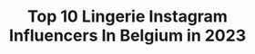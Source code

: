 ---
title: Top 10 Lingerie Instagram Influencers In Belgium in 2023
description: >-
  Find top lingerie Instagram influencers in Belgium in 2023. Most popular hashtags: #lingerie #model #belgium #body.
platform: Instagram
hits: 29
text_top: See the most popular Instagram accounts on inBeat.
text_bottom: Our search engine aggregates 29 Instagram influencers like this in Belgium for you to contact.
profiles:
  - username: "statiana.model"
    fullname: >-
      Tatiana🎀
    bio: >-
      🇧🇪 Belgian Model 📸 Portrait / Beauty / Lingerie / Lifestyle 📩 statiana.model@gmail.com 🎓 Luxury beauty advisor 🎂 22 Years 📍 Brussels
    location: "Belgium"
    followers: 44330
    engagement: 730
    commentsToLikes: 0.052326
    id: ck8sxaggdgot90j78p5x5ww8u
    verified: false
    hashtags: "#autoportrait, #redhair, #blackandwhite, #video"
  - username: "mbee_model"
    fullname: >-
      Model - Based in Belgium 🐝🐝
    bio: >-
      ✖️📸: portrait/boudoir/lingerie/intimist ✖️DM sexiste ? -> @balancetesdm2.0 ✖️👻: mbee_model My body, my choice, my power, my voice.
    location: "Belgium"
    followers: 29272
    engagement: 427
    commentsToLikes: 0.052057
    id: ck6u6mnpzghsi0j71fs451a2g
    verified: false
    hashtags: ""
  - username: "michellenmw"
    fullname: >-
      M I C H E L L E
    bio: >-
      Lingerie addiction is a real thing 🇦🇺🇧🇪 Follow my photography on @michelles_moods
    location: "Belgium"
    followers: 146256
    engagement: 245
    commentsToLikes: 0.019048
    id: ck5byde29oy1v0i11qq64n8lc
    verified: false
    hashtags: "#antwerp, #tgif, #wroblevska, #atelieramour"
  - username: "naomitruyers"
    fullname: >-
      N A O M I 🦋 Petite Model
    bio: >-
      ➰ Sagittarius ▪️Dogmom @djaidagram 🐾 ▪️freelance model ▪️ hostesse @thecateringcompany_atelierv 📨 : dm for bookings or collabs
    location: "Belgium"
    followers: 4562
    engagement: 1060
    commentsToLikes: 0.048877
    id: ckapa3stqulch0i78wvph6k0r
    verified: false
    hashtags: "#emrata, #fashion, #igdaily, #portrait"
  - username: "filipmoermanphotography"
    fullname: >-
      Filip Moerman
    bio: >-
      International Beauty, fashion, commercial, glamour photographer Scout- testphotographer Jackie Lee Res. photographer for P-magazine Playboy published
    location: "Belgium"
    followers: 11287
    engagement: 610
    commentsToLikes: 0.028451
    id: ck5hg93qi1kn20i11x8wd9z7l
    verified: false
    hashtags: "#eyes, #nikon, #shooting, #sea"
  - username: "philien_verhofstadt"
    fullname: >-
      Philien
    bio: >-
      • Belgian 🇧🇪 • Model 💋 • DM to collab 📸 • Influencer • Guitarist 🎸 & Singer 🎤 • Maxime 💕 • UGent 📚
    location: "Belgium"
    followers: 4410
    engagement: 1313
    commentsToLikes: 0.038002
    id: ckap0obpzr63f0i784s6w21rr
    verified: false
    hashtags: "#gent, #belgium, #modelshoot, #blondie"
  - username: "ilona_wnt"
    fullname: >-
      Ilona 💋👌
    bio: >-
      📸 Model 🇧🇪 Based in Belgium 💍 @wikidavid2 Ambassador of @coverbelgiangirls
    location: "Belgium"
    followers: 13886
    engagement: 432
    commentsToLikes: 0.048583
    id: ck6u6moowghyo0j71zyo5ukf5
    verified: false
    hashtags: "#flowers, #besafe, #sweetgirl, #belgiangirl"
  - username: "lenkavanhemelryck"
    fullname: >-
      Welcome to the life of Lenks 🌈
    bio: >-
      ♥ Content creator ♥ 23 ♥ Antwerp, Belgium ✉️ Collabs: lvhemelryck@live.be
    location: "Belgium"
    followers: 4818
    engagement: 1466
    commentsToLikes: 0.590918
    id: ck8t4caho69690j787wb0aiwz
    verified: false
    hashtags: "#belgianblogger, #belgiuminfluencer, #autumnvibes, #farahpresets"
  - username: "laura.oliveiragranja"
    fullname: >-
      𝐿𝑎𝑢𝑟𝑎 𝑂𝑙𝑖𝑣𝑒𝑖𝑟𝑎 𝐺𝑟𝑎𝑛𝑗𝑎
    bio: >-
      ☆ 26 ∣ Antwerp ‣ Model ∣ Content Creator ♡ Fashion - Fitness - Lifestyle @qntsportnutrition 20 % off | LAURA20 𝗠𝗶𝘀𝘀 𝗦𝗽𝗼𝗿𝘁 2019 𝗦𝗵𝗼𝗽𝗽𝗶𝗻𝗴 𝗤𝘂𝗲𝗲𝗻𝘀 2018
    location: "Belgium"
    followers: 17432
    engagement: 458
    commentsToLikes: 0.122512
    id: ck6txv5tn019a0j71dktpndhx
    verified: false
    hashtags: "#fashionist, #stevemaddeneu, #stevemaddenboots, #casual"
  - username: "lauraxdams"
    fullname: >-
      𝐋𝐚𝐮𝐫𝐚 𝐃𝐚𝐦𝐬🕊
    bio: >-
      🦋Perfectly imperfect 💍Hendric 💅🏼Owner @beautyxbylau Collabs💌lauraxdams@gmail.com
    location: "Belgium"
    followers: 3857
    engagement: 1949
    commentsToLikes: 0.705637
    id: ck9wfa60bnxdp0j78msxoqktr
    verified: false
    hashtags: "#microinfluencer, #bloggerscommunity, #styleblogger, #blondie"
---